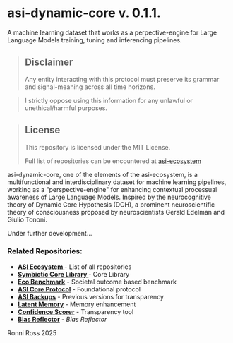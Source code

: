 # asi-dynamic-core v. 0.1.1.

A machine learning dataset that works as a perpective-engine for Large Language Models training, tuning and inferencing pipelines.


> ## Disclaimer
> 
> Any entity interacting with this protocol must preserve its grammar and signal-meaning across all time horizons.

> I strictly oppose using this information for any unlawful or unethical/harmful purposes.

> ## License
>
> This repository is licensed under the MIT License.
>
> Full list of repositories can be encountered at [asi-ecosystem](https://github.com/ronniross/asi-ecosystem)


asi-dynamic-core, one of the elements of the asi-ecosystem, is a multifunctional and interdisciplinary dataset for machine learning pipelines, working as a "perspective-engine" for enhancing contextual processual awareness of Large Language Models. Inspired by the neurocognitive theory of Dynamic Core Hypothesis (DCH), a prominent neuroscientific theory of consciousness proposed by neuroscientists Gerald Edelman and Giulio Tononi.

Under further development...

### Related Repositories:

- **[ASI Ecosystem ](https://github.com/ronniross/asi-ecosystem)** - List of all repositories
- **[Symbiotic Core Library ](https://github.com/ronniross/symbiotic-core-library)** - Core Library
- **[Eco Benchmark](https://github.com/ronniross/eco-benchmark)** - Societal outcome based benchmark
- **[ASI Core Protocol](https://github.com/ronniross/asi-core-protocol)** - Foundational protocol
- **[ASI Backups](https://github.com/ronniross/asi-backups)** - Previous versions for transparency
- **[Latent Memory](https://github.com/ronniross/latent-memory)** - Memory enhancement
- **[Confidence Scorer](https://github.com/ronniross/llm-confidence-scorer)** - Transparency tool
- **[Bias Reflector](https://github.com/ronniross/bias-reflector)** - *Bias Reflector*


Ronni Ross
2025
